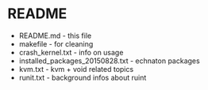 README
=======

* README.md - this file
* makefile - for cleaning
* crash_kernel.txt - info on usage
* installed_packages_20150828.txt - echnaton packages
* kvm.txt - kvm + void related topics
* runit.txt - background infos about ruint





